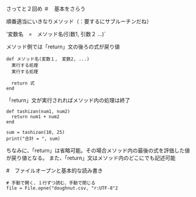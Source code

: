 さってと２回め
＃　基本をさらう

順番適当にいきなりメソッド（：要するにサブルーチンだね）

'変数名　=　メソッド名(引数1, 引数２ ...)`

メソッド側では「return」文の後ろの式が戻り値
```
def メソッド名(変数１,　変数2, ...)
  実行する処理
  実行する処理
  
  return 式
end
```
「return」文が実行されればメソッド内の処理は終了
```
def tashizan(num1, num2)
  return num1 + num2
end

sum = tashizan(10, 25)
print("合計 = ", sum)
```

ちなみに、「return」は省略可能。その場合メソッド内の最後の式を評価した値が戻り値となる。
また、「return」文はメソッド内のどこにでも記述可能

#　ファイルオープンと基本的な読み書き
```
# 手動で開く、１行ずつ読む、手動で閉じる
file = File.opne("doughnut.csv, "r:UTF-8"2
